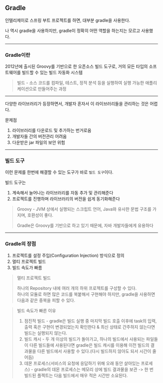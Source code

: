 ## Gradle

인텔리제이로 스프링 부트 프로젝트를 하면, 대부분 gradle을 사용한다.

나 역시 gradle을 사용하지만, gradle이 정확히 어떤 역할을 하는지는 모르고 사용했다.

---

### Gradle이란

2012년에 출시된 Groovy를 기반으로 한 오픈소스 빌드 도구로, 거의 모든 타입의 소프트웨어를 빌드할 수 있는 빌드 자동화 시스템

> 빌드 - 소스 코드를 컴파일, 테스트, 정적 분석 등을 실행하여 실행 가능한 애플리케이션으로 만들어주는 과정

---

다양한 라이브러리가 등장하면서, 개발자 혼자서 이 라이브러리들을 관리하는 것은 어렵다.

문제점
1. 라이브러리를 다운로드 및 추가하는 번거로움
2. 개발자들 간의 버전관리 어려움
3. 다운받은 jar 파일의 보안 위험

---

### 빌드 도구

이런 문제를 한번에 해결할 수 있는 도구가 바로 `빌드 도구`이다.

빌드 도구는
1. 계속해서 늘어나는 라이브러리를 자동 추가 및 관리해준다
2. 프로젝트를 진행하며 라이브러리의 버전을 쉽게 동기화해준다

> Groovy - JVM 상에서 실행되는 스크립트 언어, Java와 유사한 문법 구조를 가지며, 호환성이 좋다.
>
> Gradle은 Groovy를 기반으로 하고 있기 때문에, 자바 개발자들에게 유용하다

---

### Gradle의 장점

1. 프로젝트를 설정 주입(Configuration Injection) 방식으로 정의
2. 멀티 프로젝트 빌드
3. 빌드 속도가 빠름

> 멀티 프로젝트 빌드
> 
> 하나의 Repository 내에 여러 개의 하위 프로젝트를 구성할 수 있다.<br>
> 하나의 모듈로 하면 많은 코드를 복붙해서 구현해야 하지만, gradle을 사용하면 다음과 같은 중복을 피할 수 있다.

> 빌드 속도가 빠른 이유
>
> 1. 점진적 빌드 - gradle은 빌드 실행 중 마지막 빌드 호출 이후에 task의 입력, 출력 혹은 구현이 변경되었는지 확인한다 & 최신 상태로 간주하지 않는다면 빌드는 실행되지 않는다.
> 2. 빌드 캐시 - 두 개 이상의 빌드가 돌아가고, 하나의 빌드에서 사용되는 파일들이 다른 빌드들에 사용된다면 gradle은 빌드 캐시를 이용해 이전 빌드의 결과물을 다른 빌드에서 사용할 수 있다.(다시 빌드하지 않아도 되서 시간이 줄어듬)
> 3. 데몬 프로세스(서비스의 요청에 응답하기 위해 오래 동안 살아있는 프로세스) - gradle의 데몬 프로세스는 메모리 상에 빌드 결과물을 보관 -> 한 번 빌드된 플젝트는 다음 빌드에서 매우 적은 시간만 소요된다.
